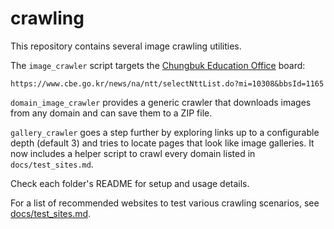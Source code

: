 # crawling

This repository contains several image crawling utilities.

The `image_crawler` script targets the [Chungbuk Education Office](https://www.cbe.go.kr) board:

```
https://www.cbe.go.kr/news/na/ntt/selectNttList.do?mi=10308&bbsId=1165
```

`domain_image_crawler` provides a generic crawler that downloads images from any domain and can save them to a ZIP file.

`gallery_crawler` goes a step further by exploring links up to a configurable depth (default 3) and tries to locate pages that look like image galleries.
It now includes a helper script to crawl every domain listed in `docs/test_sites.md`.

Check each folder's README for setup and usage details.

For a list of recommended websites to test various crawling scenarios, see [docs/test_sites.md](docs/test_sites.md).
